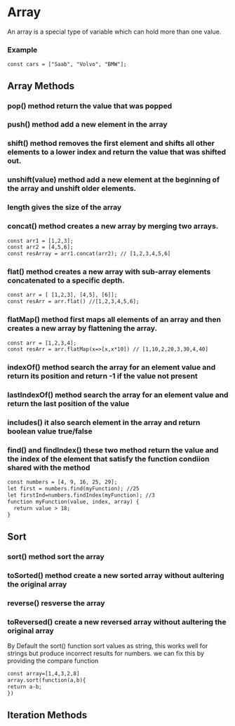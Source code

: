 # Array
An array is a special type of variable which can hold more than one value.

### Example
`const cars = ["Saab", "Volvo", "BMW"];`

## Array Methods

### pop() method return the value that was popped
### push() method add a new element in the array
### shift() method removes the first element and shifts all other elements to a lower index and return the value that was shifted out.
### unshift(value) method add a new element at the beginning of the array and unshift older elements.
### length gives the size of the array

### concat() method creates a new array by merging two arrays.

```html
const arr1 = [1,2,3];
const arr2 = [4,5,6];
const resArray = arr1.concat(arr2); // [1,2,3,4,5,6]
```

### flat() method creates a new array with sub-array elements concatenated to a specific depth.

```html
const arr = [ [1,2,3], [4,5], [6]];
const resArr = arr.flat() //[1,2,3,4,5,6];
```

### flatMap() method first maps all elements of an array and then creates a new array by flattening the array.

```html
const arr = [1,2,3,4];
const resArr = arr.flatMap(x=>[x,x*10]) // [1,10,2,20,3,30,4,40]
```

### indexOf() method search the array for an element value and return its position and return -1 if the value not present
### lastIndexOf() method search the array for an element value and return the last position of the value
### includes() it also search element in the array and return boolean value true/false
### find() and findIndex() these two method return the value and the index of the element that satisfy the function condiion shared with the method
```html
const numbers = [4, 9, 16, 25, 29];
let first = numbers.find(myFunction); //25
let firstInd=numbers.findIndex(myFunction); //3
function myFunction(value, index, array) {
  return value > 18;
}
```

## Sort

### sort() method sort the array 
### toSorted() method create a new sorted array without aultering the original array
### reverse() resverse the array 
### toReversed() create a new reversed array without aultering the original array

By Default the sort() function sort values as string, this works well for strings but produce incorrect results for numbers.
we can fix this by providing the compare function

```html
const array=[1,4,3,2,8]
array.sort(function(a,b){
return a-b;
})

```
## Iteration Methods


